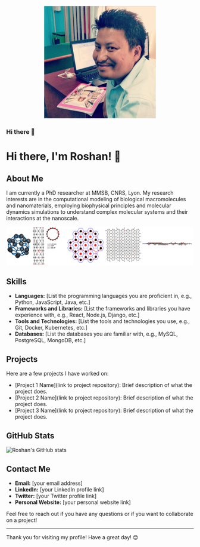 <p align="center">
<img src="roshan.png" width="300">
</p>

### Hi there 👋



<!--
**roshan2004/roshan2004** is a ✨ _special_ ✨ repository because its `README.md` (this file) appears on your GitHub profile.

Here are some ideas to get you started:

- 🔭 I’m currently working on ...
- 🌱 I’m currently learning ...
- 👯 I’m looking to collaborate on ...
- 🤔 I’m looking for help with ...
- 💬 Ask me about ...
- 📫 How to reach me: ...
- 😄 Pronouns: ...
- ⚡ Fun fact: ...
-->
# Hi there, I'm Roshan! 👋


## About Me

I am currently a PhD researcher at MMSB, CNRS, Lyon. My research interests are in the computational modeling of biological macromolecules and nanomaterials, employing biophysical principles and molecular dynamics simulations to understand complex molecular systems and their interactions at the nanoscale.
<p align="center">
<img src="github.png" width="800">
</p>

## Skills

- **Languages:** [List the programming languages you are proficient in, e.g., Python, JavaScript, Java, etc.]
- **Frameworks and Libraries:** [List the frameworks and libraries you have experience with, e.g., React, Node.js, Django, etc.]
- **Tools and Technologies:** [List the tools and technologies you use, e.g., Git, Docker, Kubernetes, etc.]
- **Databases:** [List the databases you are familiar with, e.g., MySQL, PostgreSQL, MongoDB, etc.]

## Projects

Here are a few projects I have worked on:

- [Project 1 Name](link to project repository): Brief description of what the project does.
- [Project 2 Name](link to project repository): Brief description of what the project does.
- [Project 3 Name](link to project repository): Brief description of what the project does.

## GitHub Stats

![Roshan's GitHub stats](https://github-readme-stats.vercel.app/api?username=roshan2004&show_icons=true&theme=radical)

## Contact Me

- **Email:** [your email address]
- **LinkedIn:** [your LinkedIn profile link]
- **Twitter:** [your Twitter profile link]
- **Personal Website:** [your personal website link]

Feel free to reach out if you have any questions or if you want to collaborate on a project!

---

Thank you for visiting my profile! Have a great day! 😊
